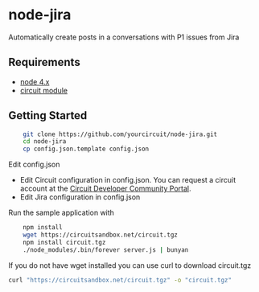 # node-jira
Automatically create posts in a conversations with P1 issues from Jira

## Requirements ##
* [node 4.x](http://nodejs.org/download/)
* [circuit module](https://circuitsandbox.net/sdk/)

## Getting Started ##

```bash
    git clone https://github.com/yourcircuit/node-jira.git
    cd node-jira
    cp config.json.template config.json
```

Edit config.json
* Edit Circuit configuration in config.json.
    You can request a circuit account at the [Circuit Developer Community Portal](https://www.yourcircuit.com/web/developers).
* Edit Jira configuration in config.json
 
 Run the sample application with 
 
```bash
    npm install
    wget https://circuitsandbox.net/circuit.tgz
    npm install circuit.tgz
    ./node_modules/.bin/forever server.js | bunyan
``` 

 If you do not have wget installed you can use curl to download circuit.tgz
```bash
curl "https://circuitsandbox.net/circuit.tgz" -o "circuit.tgz"
``` 